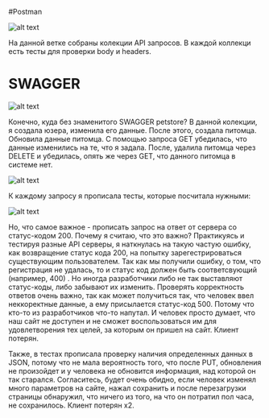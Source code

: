 #Postman

![alt text](https://github.com/HelHitch/main_portfolio_prj/blob/content/Postman_(software).png)

На данной ветке собраны колекции API запросов. В каждой коллекци есть тесты для проверки body и headers.

<h1> SWAGGER </h1>

![alt text](https://github.com/HelHitch/main_portfolio_prj/blob/content/7658037.png)


Конечно, куда без знаменитого SWAGGER petstore? 
В данной колекции, я создала юзера, изменила его данные. После этого, создала питомца. Обновила данные питомца. С помощью запроса GET убедилась, что данные изменились на те, что я задала. После, удалила питомца через DELETE и убедилась, опять же через GET, что данного питомца в системе нет.

![alt text](https://github.com/HelHitch/main_portfolio_prj/blob/content/Скриншот%2009-06-2022%20180048.jpg)

К каждому запросу я прописала тесты, которые посчитала нужными: 

![alt text](https://github.com/HelHitch/main_portfolio_prj/blob/content/test_result.jpg)

Но, что самое важное - прописать запрос на ответ от сервера со статус-кодом 200. Почему я считаю, что это важно?
Практикуясь и тестируя разные API серверы, я наткнулась на такую частую ошибку, как возвращение статус кода 200, на попытку зарегестрироваться
существующим пользователем. Так как мы получили ошибку, о том, что регистрация не удалась, то и статус код должен быть соответсвующий (например, 400) .
Но иногда разработчики либо не так выставляют статус-коды, либо забывают их изменить. 
Проверять корректность ответов очень важно, так как может получиться так, что человек ввел неккоректные данные, а ему присылается статус-код 500. Потому что кто-то из разработчиков что-то напутал. И человек просто думает, что наш сайт не доступен и не сможет воспользоваться им для удовлетворения тех целей, за которым он пришел на сайт. Клиент потерян.

Также, в тестах прописала проверку наличия определенных данных в JSON, потому что не мала вероятность того, что после PUT, обновления не произойдет и у человека не обновится информация, над которой он так старался. Согласитесь, будет очень обидно, если человек изменял много параметров на сайте, нажал сохранить и после перезагрузки страницы обнаружил, что ничего из того, на что он потратил пол часа, не сохранилось. Клиент потерян х2.
